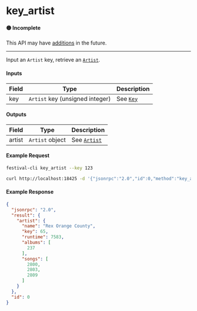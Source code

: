 # key_artist

#### 🟡 Incomplete
This API may have [additions](/api-stability/marker.md) in the future.

---

Input an `Artist` key, retrieve an [`Artist`](/common-objects/artist.md).

#### Inputs

| Field | Type                                           | Description |
|-------|------------------------------------------------|-------------|
| key   | `Artist` key (unsigned integer)                | See [`Key`](/common-objects/key.md)

#### Outputs

| Field  | Type            | Description |
|--------|-----------------|-------------|
| artist | `Artist` object | See [`Artist`](/common-objects/artist.md)

#### Example Request
```bash
festival-cli key_artist --key 123
```
```bash
curl http://localhost:18425 -d '{"jsonrpc":"2.0","id":0,"method":"key_artist","params":{"key":123}}'
```

#### Example Response
```json
{
  "jsonrpc": "2.0",
  "result": {
    "artist": {
      "name": "Rex Orange County",
      "key": 65,
      "runtime": 7583,
      "albums": [
        237
      ],
      "songs": [
        2800,
        2803,
        2809
      ]
    }
  },
  "id": 0
}
```
